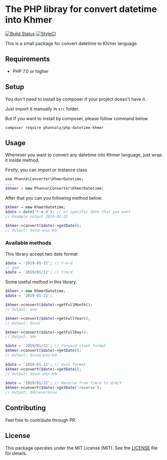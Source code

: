 # The PHP libray for convert datetime into Khmer

[![Build Status](https://travis-ci.org/phannaly/php-datetime-khmer.svg?branch=master)](https://travis-ci.org/phannaly/php-datetime-khmer)  [![StyleCI](https://github.styleci.io/repos/165952860/shield?branch=master)](https://github.styleci.io/repos/165952860)

This is a small package for convert datetime to Khmer language.

## Requirements

* PHP 7.0 or higher

## Setup

You don't need to install by composer if your project doesn't have it.

Just import it manually in `src` folder.

But If you want to install by composer, please follow command below

    composer require phannaly/php-datetime-khmer


<a name="usage"></a>
## Usage

Whenever you want to convert any datetime into Khmer language, just wrap it inside method.

Firstly, you can import or instance class
```php
use Phanna\Converter\KhmerDatetime;
....
$khmer = new Phanna\Converter\KhmerDatetime;
```

After that you can you following method below.

```php
$khmer = new KhmerDatetime;
$date = date('Y-m-d'); // or specific date that you want
// Example output 2019-01-22

$khmer->convert($date)->getDate();
// Output: ២០១៩-មករា-២២
```
### Available methods

This library accept two date format

```php
$date = '2019-01-22'; // Y-m-d
// and
$date = '2019/01/22'; // Y/m/d
```
Some useful method in this library.

```php
$khmer = new KhmerDatetime;
$date = '2019-01-22';

$khmer->convert($date)->getFullMonth();
// Output: មករា

$khmer->convert($date)->getFullYear();
// Output: ២០១៩

$khmer->convert($date)->getFullDay();
// Output: ២២

$date = '2019/01/22'; // forward slash format
$khmer->convert($date)->getDate();
// Output: ២០១៩/មករា/២២
 
$date = '2019-01-22'; // dash format
$khmer->convert($date)->getDate();
// Output: ២០១៩-មករា-២២
 
$date = '2019/01/22'; // Reverse from Y/m/d to d/m/Y
$khmer->convert($date)->getDate('reverse');
// Output: ២២/មករា/២០១៩

```

## Contributing

Feel free to contribute through PR.

## License

This package operates under the MIT License (MIT). See the [LICENSE](https://github.com/phannaly/php-datetime-khmer/blob/master/LICENSE.md) file for details.
